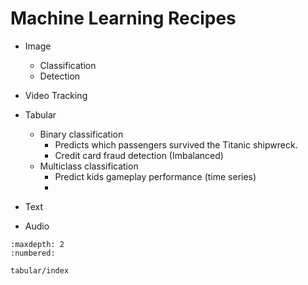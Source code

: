 # Machine Learning Recipes

- Image
  - Classification
  - Detection


- Video
  Tracking

- Tabular

  - Binary classification
    - Predicts which passengers survived the Titanic shipwreck.
    - Credit card fraud detection (Imbalanced)
  - Multiclass classification
    - Predict kids gameplay performance (time series)
    -





- Text

- Audio


```toc
:maxdepth: 2
:numbered:

tabular/index
```
